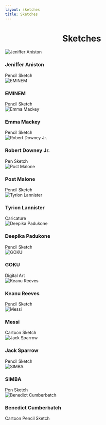 ```yaml
---
layout: sketches
title: Sketches
---
```

<head>
	<link rel="stylesheet" type="text/css" href="css/sketches_style.css" />
	<link rel="stylesheet" type="text/css" href="css/sketches_component.css" />
		<!-- Modernizr is used for flexbox fallback -->
	<script src="js/modernizr.custom.js"></script>
</head>
<div class="view">
	<div class="my__suggestion"><center><h1>Sketches<br></h1></center><div>
		<section class="grid">
			<div class="product">
				<div class="product__info">
					<img class="product__image" src="images/jeniffer.JPG" alt="Jeniffer Aniston" />
					<h3 class="product__title">Jeniffer Aniston</h3>
					<span class="product__author highlight">Pencil Sketch</span>
				</div>
			</div>
			<div class="product">
				<div class="product__info">
					<img class="product__image" src="images/eminem.JPG" alt="EMINEM" />
					<h3 class="product__title">EMINEM</h3>
					<span class="product__author highlight">Pencil Sketch</span>
				</div>
			</div>
			<div class="product">
				<div class="product__info">
					<img class="product__image" src="images/maeve.jpg" alt="Emma Mackey" />
					<h3 class="product__title">Emma Mackey</h3>
					<span class="product__author highlight">Pencil Sketch</span>
				</div>
			</div>
			<div class="product">
				<div class="product__info">
					<img class="product__image" src="images/ironman.jpg" alt="Robert Downey Jr." />
					<h3 class="product__title">Robert Downey Jr.</h3>
					<span class="product__author highlight">Pen Sketch</span>
				</div>
			</div>
			<div class="product">
				<div class="product__info">
					<img class="product__image" src="images/postmalone.jpg" alt="Post Malone" />
					<h3 class="product__title">Post Malone</h3>
					<span class="product__author highlight">Pencil Sketch</span>
				</div>
			</div>
			<div class="product">
				<div class="product__info">
					<img class="product__image" src="images/tyrion.jpg" alt="Tyrion Lannister" />
					<h3 class="product__title">Tyrion Lannister</h3>
					<span class="product__author highlight">Caricature</span>
				</div>
			</div>		
			<div class="product">
				<div class="product__info">
					<img class="product__image" src="images/deepika.JPG" alt="Deepika Padukone" />
					<h3 class="product__title">Deepika Padukone</h3>
					<span class="product__author highlight">Pencil Sketch</span>
				</div>
			</div>
			<div class="product">
				<div class="product__info">
					<img class="product__image" src="images/goku.PNG" alt="GOKU" />
					<h3 class="product__title">GOKU</h3>
					<span class="product__author highlight">Digital Art</span>
				</div>
			</div>
			<div class="product">
				<div class="product__info">
					<img class="product__image" src="images/johnwick.JPG" alt="Keanu Reeves" />
					<h3 class="product__title">Keanu Reeves</h3>
					<span class="product__author highlight">Pencil Sketch</span>
				</div>
			</div>
			<div class="product">
				<div class="product__info">
					<img class="product__image" src="images/messi.PNG" alt="Messi" />
					<h3 class="product__title">Messi</h3>
					<span class="product__author highlight">Cartoon Sketch</span>
				</div>
			</div>
			<div class="product">
				<div class="product__info">
					<img class="product__image" src="images/jacksparrow.JPG" alt="Jack Sparrow" />
					<h3 class="product__title">Jack Sparrow</h3>
					<span class="product__author highlight">Pencil Sketch</span>
				</div>
			</div>
			<div class="product">
				<div class="product__info">
					<img class="product__image" src="images/simba2.PNG" alt="SIMBA" />
					<h3 class="product__title">SIMBA</h3>
					<span class="product__author highlight">Pen Sketch</span>
				</div>
			</div>
			<div class="product">
				<div class="product__info">
					<img class="product__image" src="images/sherlock.JPG" alt="Benedict Cumberbatch" />
					<h3 class="product__title">Benedict Cumberbatch</h3>
					<span class="product__author highlight">Cartoon Pencil Sketch</span>
				</div>
			</div>	
		</section>
	</div>

